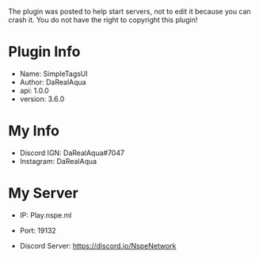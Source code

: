 The plugin was posted to help start servers, not to edit it because you can crash it.
You do not have the right to copyright this plugin!

# Plugin Info
- Name: SimpleTagsUI
- Author: DaRealAqua
- api: 1.0.0
- version: 3.6.0

# My Info
- Discord IGN: DaRealAqua#7047
- Instagram: DaRealAqua

# My Server
- IP: Play.nspe.ml
- Port: 19132

- Discord Server: https://discord.io/NspeNetwork
